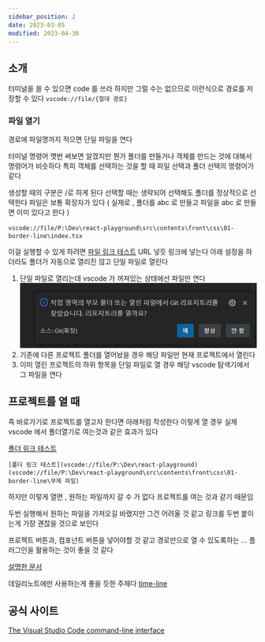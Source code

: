 ```yaml
---
sidebar_position: 2
date: 2023-03-05
modified: 2023-04-30
---
```


## 소개

터미널을 쓸 수 있으면 code 를 쓰라 하지만 그럴 수는 없으므로
이런식으로 경로를 저장할 수 있다
`vscode://file/{절대 경로}`

### 파일 열기

경로에 파일명까지 적으면 단일 파일을 연다

터미널 명령어 몃번 써보면 알겠지만 뭔가 폴더를 만들거나 객체를 만드는 것에 대해서 명령어가 비슷하다
특피 객체를 선택하는 것을 할 때 파일 선택과 폴더 선택의 명령어가 같다

생성할 때의 구분은 /로 하게 된다
선택할 때는 생략되어 선택해도 폴더를 정상적으로 선택한다
파일은 보통 확장자가 있다
( 실제로 , 폴더를 abc 로 만들고 파일을 abc 로 만들면 이미 있다고 한다 )

```
vscode://file/P:\Dev\react-playground\src\contents\front\css\01-border-line\index.tsx
```

이걸 실행할 수 있게 하려면 [파일 링크 테스트](vscode://file/P:\Dev\react-playground\src\contents\front\css\01-border-line\index.tsx)
URL 넣듯 링크에 넣는다
아래 설정을 하더라도 폴더가 자동으로 열리진 않고 단일 파일로 열린다

1. 단일 파일로 열리는데 vscode 가 꺼져있는 상태에선 파일만 연다
   ![](file/02-vscode와%20URL%20연동하기.png)
2. 기존에 다른 프로젝트 폴더를 열어놨을 경우 해당 파일만 현재 프로젝트에서 열린다
3. 이미 열린 프로젝트의 하위 항목을 단일 파일로 열 경우 해당 vscode 탐색기에서 그 파일을 연다

## 프로젝트를 열 때

즉 바로가기로 프로젝트를 열고자 한다면 아래처럼 작성한다
이렇게 열 경우 실제 vscode 에서 폴더열기로 여는것과 같은 효과가 있다

[폴더 링크 테스트](vscode://file/P:\Dev\react-playground)

```
[폴더 링크 테스트](vscode://file/P:\Dev\react-playground)(vscode://file/P:\Dev\react-playground\src\contents\front\css\01-border-line\무제 파일)
```

하지만 이렇게 열면 , 원하는 파일까지 갈 수 가 없다 프로젝트를 여는 것과 같기 때문임

두번 실행해서 원하는 파일을 가져오길 바랬지만 그건 어려울 것 같고
링크를 두번 붙이는게 가장 괜찮을 것으로 보인다

프로젝트 버튼과, 컴포넌트 버튼을 넣어야할 것 같고
경로만으로 열 수 있도록하는 ... 플러그인을 활용하는 것이 좋을 것 같다

[설명한 문서](obsidian://open?vault=source&file=0-%EC%A7%80%EC%8B%9D%EA%B4%80%EB%A6%AC%2FObsidian-%EC%98%B5%EC%8B%9C%EB%94%94%EC%96%B8%2F102%20%ED%94%8C%EB%9F%AC%EA%B7%B8%EC%9D%B8%20%EC%A0%95%EB%B3%B4%2FAccount%20Link)

데일리노트에만 사용하는게 좋을 듯한 주제다 [time-line](../../../blog/_dev-softer/time-line/time-line)

## 공식 사이트

[The Visual Studio Code command-line interface](https://code.visualstudio.com/docs/editor/command-line#_opening-vs-code-with-urls)
